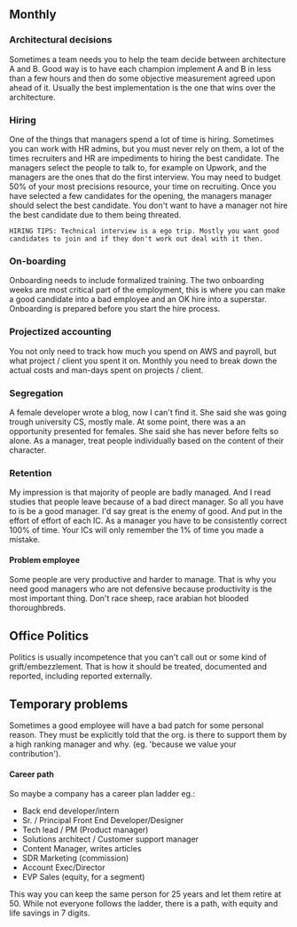 
## Monthly 

### Architectural decisions

Sometimes a team needs you to help the team decide between architecture A and B. Good way is to have each champion implement A and B in less than a few hours and then do some objective measurement agreed upon ahead of it. Usually the best implementation is the one that wins over the architecture.


### Hiring

One of the things that managers spend a lot of time is hiring. Sometimes you can work with HR admins, but you must never rely on them, a lot of the times recruiters and HR are impediments to hiring the best candidate. The managers select the people to talk to, for example on Upwork, and the managers are the ones that do the first interview. You may need to budget 50% of your most precisions resource, your time on recruiting. Once you have selected a few candidates for the opening, the managers manager should select the best candidate. You don't want to have a manager not hire the best candidate due to them being threated. 

    HIRING TIPS: Technical interview is a ego trip. Mostly you want good candidates to join and if they don't work out deal with it then.

### On-boarding

Onboarding needs to include formalized training. The two onboarding weeks are most critical part of the employment, this is where you can make a good candidate into a bad employee and an OK hire into a superstar. Onboarding is prepared before you start the hire process.

### Projectized accounting

You not only need to track how much you spend on AWS and payroll, but what project / client you spent it on. Monthly you need to break down the actual costs and man-days spent on projects / client.

### Segregation

A female developer wrote a blog, now I can't find it. She said she was going trough university CS, mostly male. At some point, there was a an opportunity presented for females. She said she has never before felts so alone. As a manager, treat people individually based on the content of their character.


### Retention

My impression is that majority of people are badly managed. And I read studies that people leave because of a bad direct manager. So all you have to is be a good manager. I'd say great is the enemy of good. And put in the effort of effort of each IC. As a manager you have to be consistently correct 100% of time. Your ICs will only remember the 1% of time you made a mistake. 


#### Problem employee

Some people are very productive and harder to manage. That is why you need good managers who are not defensive because productivity is the most important thing. Don't race sheep, race arabian hot blooded thoroughbreds.

## Office Politics

Politics is usually incompetence that you can't call out or some kind of grift/embezzlement. That is how it should be treated, documented and reported, including reported externally. 


## Temporary problems

Sometimes a good employee will have a bad patch for some personal reason. They must be explicitly told that the org. is there to support them by a high ranking manager and why. (eg. 'because we value your contribution').



#### Career path

So maybe a company has a career plan ladder eg.:

- Back end developer/intern 
- Sr. / Principal Front End Developer/Designer
- Tech lead / PM (Product manager)
- Solutions architect / Customer support manager
- Content Manager, writes articles
- SDR Marketing (commission)
- Account Exec/Director
- EVP Sales (equity, for a segment)

This way you can keep the same person for 25 years and let them retire at 50.
While not everyone follows the ladder, there is a path, with equity and life savings in 7 digits.

